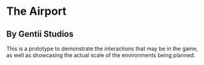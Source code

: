 # The Airport
## By Gentii Studios

This is a prototype to demonstrate the interactions that may be in the game, as well as showcasing the actual scale of the environments being planned.